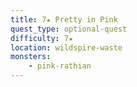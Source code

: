 ```yaml
---
title: 7★ Pretty in Pink
quest_type: optional-quest
difficulty: 7★
location: wildspire-waste
monsters:
    - pink-rathian
---
```

